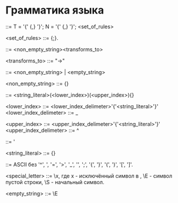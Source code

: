 # Грамматика языка

<program> ::= T = '{' {<symbol>,}<symbol> '}';
              N = '{' {<symbol>,}<symbol> '}';
              <set_of_rules>

<set_of_rules> ::= {<rule>;}<rule>.

<rule> ::= <non_empty_string><transforms_to><string>

<transforms_to> ::= "->"

<string> ::= <non_empty_string> | <empty_string>

<non_empty_string> ::= {<symbol>}<symbol>

<symbol> ::= <string_literal>(<lower_index>)(<upper_index>){<apostrophe>}

<lower_index> ::= <lower_index_delimeter>'{'<string_literal>'}'
<lower_index_delimeter> ::= _

<upper_index> ::= <upper_index_delimeter>'{'<string_literal>'}'
<upper_index_delimeter> ::= ^

<apostrophe> ::= '

<string_literal> ::= {<letter>}<letter>

<letter> ::= ASCII без '^', ', '=', '>', '_',
                       '', ';', 
                       '{', '}', 
                       '(', ')', 
                       '[', ']'.

<special_letter> ::= \x, где x - исключённый символ в <letter>,
                     \E - символ пустой строки,
                     \S - начальный символ.

<empty_string> ::= \E 

